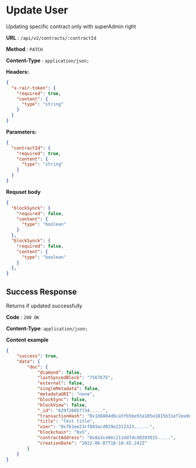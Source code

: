 # Update User

Updating specific contract only with superAdmin right

**URL** : `/api/v2/contracts/:contractId`

**Method** : `PATCH`

**Content-Type** : `application/json;`

**Headers:**

```json
{
  "x-rair-token": {
    "required": true,
    "content": {
      "type": "string"
    }
  }
}
```

**Parameters:**

```json
{
  "contractId": {
    "required": true,
    "content": {
      "type": "string"
    }
  }
}
```

**Requset body**

```json
{
  "blockSynck": {
    "required": false,
    "content": {
      "type": "boolean"
    }
  },
  "blockSynck": {
    "required": false,
    "content": {
      "type": "boolean"
    }
  },
}
```

## Success Response

Returns if updated successfully

**Code** : `200 OK`

**Content-Type**: `application/json;`

**Content example**

```json
{
    "success": true,
    "data": {
        "doc": {
            "diamond": false,
            "lastSyncedBlock": "7567675",
            "external": false,
            "singleMetadata": false,
            "metadataURI": "none",
            "blockSync": false,
            "blockView": false,
            "_id": "629f26057734.....",
            "transactionHash": "0x1d8804d6ca5fb5be93a105e1815b31ef2ea9deb247d4b6......",
            "title": "Test title",
            "user": "0x761ee23cf803acd929e2312323......",
            "blockchain": "0x5",
            "contractAddress": "0x8a3ce0ec211dd7dcd8393015.....",
            "creationDate": "2022-06-07T10:18:45.242Z"
        }
    }
}
```